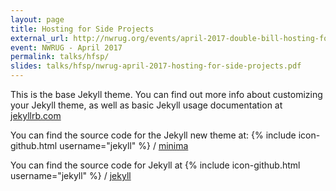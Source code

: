 ```yaml
---
layout: page
title: Hosting for Side Projects
external_url: http://nwrug.org/events/april-2017-double-bill-hosting-for-side-projects-and-testing-with-cake
event: NWRUG - April 2017
permalink: talks/hfsp/
slides: talks/hfsp/nwrug-april-2017-hosting-for-side-projects.pdf
---
```


This is the base Jekyll theme. You can find out more info about customizing your Jekyll theme, as well as basic Jekyll usage documentation at [jekyllrb.com](https://jekyllrb.com/)

You can find the source code for the Jekyll new theme at:
{% include icon-github.html username="jekyll" %} /
[minima](https://github.com/jekyll/minima)

You can find the source code for Jekyll at
{% include icon-github.html username="jekyll" %} /
[jekyll](https://github.com/jekyll/jekyll)

